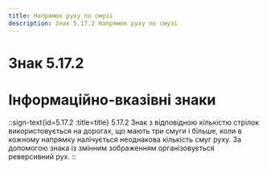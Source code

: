 ```yaml
---
title: Напрямок руху по смузі
description: Знак 5.17.2 Напрямок руху по смузі
---
```

# Знак 5.17.2
# Інформаційно-вказівні знаки
::sign-text{id=5.17.2 :title=title}
5.17.2 Знак з відповідною кількістю стрілок використовується на дорогах, що мають три смуги і більше, коли в кожному напрямку налічується неоднакова кількість смуг руху.
За допомогою знака із змінним зображенням організовується реверсивний рух.
::